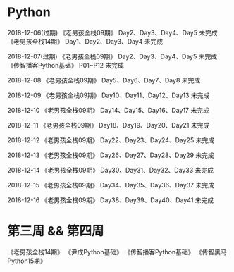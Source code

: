 # Python
2018-12-06(过期)
    《老男孩全栈09期》          Day2、Day3、Day4、Day5          未完成  
    《老男孩全栈14期》          Day1、Day2、Day3、Day4          未完成  

2018-12-07(过期)
    《老男孩全栈09期》          Day2、Day3、Day4、Day5          未完成  
    《传智播客Python基础》      P01~P12                        未完成  
    
2018-12-08
    《老男孩全栈09期》          Day5、Day6、Day7、Day8          未完成  

2018-12-09
    《老男孩全栈09期》          Day10、Day11、Day12、Day13      未完成  

2018-12-10
    《老男孩全栈09期》          Day14、Day15、Day16、Day17      未完成  

2018-12-11
    《老男孩全栈09期》          Day18、Day19、Day20、Day21      未完成  

2018-12-12
    《老男孩全栈09期》          Day22、Day23、Day24、Day25      未完成  

2018-12-13
    《老男孩全栈09期》          Day26、Day27、Day28、Day29      未完成  

2018-12-14
    《老男孩全栈09期》          Day30、Day31、Day32、Day33      未完成  

2018-12-15
    《老男孩全栈09期》          Day34、Day35、Day36、Day37      未完成  

2018-12-16
    《老男孩全栈09期》          Day38、Day39、Day40、Day41      未完成

# 第三周 && 第四周
《老男孩全栈14期》
《尹成Python基础》
《传智播客Python基础》
《传智黑马Python15期》